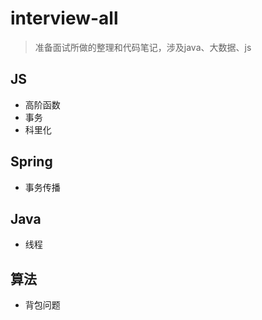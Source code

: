 # interview-all

> 准备面试所做的整理和代码笔记，涉及java、大数据、js

## JS

- 高阶函数
- 事务
- 科里化

## Spring

- 事务传播

## Java

- 线程

## 算法

- 背包问题